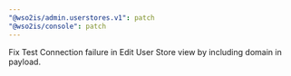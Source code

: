 ```yaml
---
"@wso2is/admin.userstores.v1": patch
"@wso2is/console": patch
---
```


Fix Test Connection failure in Edit User Store view by including domain in payload.
